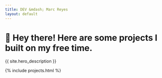 ```yaml
---
title: DEV &mdash; Marc Reyes
layout: default
---
```


<h1 class="hero display-1">👋 Hey there! Here are some projects I built on my free time.</h1>

<p class="hero">{{ site.hero_description }}</p>

{% include projects.html %}